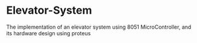 # Elevator-System
The implementation of an elevator system using 8051 MicroController, and its hardware design using proteus
